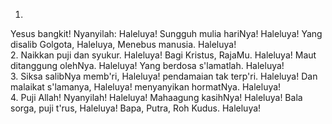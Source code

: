 1.
Yesus bangkit! Nyanyilah: Haleluya!
Sungguh mulia hariNya! Haleluya!
Yang disalib Golgota, Haleluya,
Menebus manusia. Haleluya!
<br>
2.
Naikkan puji dan syukur. Haleluya!
Bagi Kristus, RajaMu. Haleluya!
Maut ditanggung olehNya. Haleluya!
Yang berdosa s'lamatlah. Haleluya!
<br>
3.
Siksa salibNya memb'ri, Haleluya!
pendamaian tak terp'ri. Haleluya!
Dan malaikat s'lamanya, Haleluya!
menyanyikan hormatNya. Haleluya!
<br>
4.
Puji Allah! Nyanyilah! Haleluya!
Mahaagung kasihNya! Haleluya!
Bala sorga, puji t'rus, Haleluya!
Bapa, Putra, Roh Kudus. Haleluya!